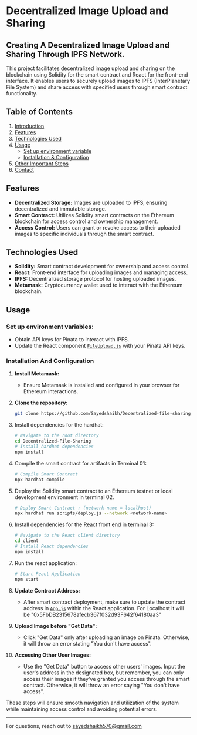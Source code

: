 # Decentralized Image Upload and Sharing

## Creating A Decentralized Image Upload and Sharing Through IPFS Network.

This project facilitates decentralized image upload and sharing on the blockchain using Solidity for the smart contract and React for the front-end interface. It enables users to securely upload images to IPFS (InterPlanetary File System) and share access with specified users through smart contract functionality.

## Table of Contents

1. [Introduction](#creating-a-decentralized-image-upload-and-sharing-through-ipfs-network)
2. [Features](#features)
3. [Technologies Used](#technologies-used)
4. [Usage](#usage)
   - [Set up environment variable](#set-up-environment-variables)
   - [Installation & Configuration](#Installation-And-Configuration)
5. [Other Important Steps](#Other-Important-Steps)
6. [Contact](#for-questions-reach-out-to-sayedshaikh570gmail.com)

## Features

- **Decentralized Storage:** Images are uploaded to IPFS, ensuring decentralized and immutable storage.
- **Smart Contract:** Utilizes Solidity smart contracts on the Ethereum blockchain for access control and ownership management.
- **Access Control:** Users can grant or revoke access to their uploaded images to specific individuals through the smart contract.

## Technologies Used

- **Solidity:** Smart contract development for ownership and access control.
- **React:** Front-end interface for uploading images and managing access.
- **IPFS:** Decentralized storage protocol for hosting uploaded images.
- **Metamask:** Cryptocurrency wallet used to interact with the Ethereum blockchain.

## Usage

### Set up environment variables:

- Obtain API keys for Pinata to interact with IPFS.
- Update the React component [`FileUpload.js`](https://github.com/Sayedshaikh/Decentralized-file-sharing-system/blob/fab3f24549051821117acc4043e5d61d19ab4f4e/client/src/components/FileUpload.js#L19) with your Pinata API keys.

### Installation And Configuration

1. **Install Metamask:**

   - Ensure Metamask is installed and configured in your browser for Ethereum interactions.

2. **Clone the repository:**

   ```bash
   git clone https://github.com/Sayedshaikh/Decentralized-file-sharing-system.git
   ```

3. Install dependencies for the hardhat:

   ```bash
   # Navigate to the root directory
   cd Decentralized-File-Sharing
   # Install hardhat dependencies
   npm install
   ```

4. Compile the smart contract for artifacts in Terminal 01:

   ```bash
   # Compile Smart Contract
   npx hardhat compile
   ```

5. Deploy the Solidity smart contract to an Ethereum testnet or local development environment in terminal 02.
   ```bash
   # Deploy Smart Contract : (network-name = localhost)
   npx hardhat run scripts/deploy.js --network <network-name>
   ```
6. Install dependencies for the React front end in terminal 3:
   ```bash
   # Navigate to the React client directory
   cd client
   # Install React dependencies
   npm install
   ```
7. Run the react application:
   ```bash
   # Start React Application
   npm start
   ```
8. **Update Contract Address:**

   - After smart contract deployment, make sure to update the contract address in [`App.js`](https://github.com/Sayedshaikh/Decentralized-file-sharing-system/blob/68cadcdcf29dce418420e9cb88e7b0c6f3201aad/client/src/App.js#L31) within the React application. For Localhost it will be "0x5FbDB2315678afecb367f032d93F642f64180aa3"

9. **Upload Image before "Get Data":**

   - Click "Get Data" only after uploading an image on Pinata. Otherwise, it will throw an error stating "You don't have access".

10. **Accessing Other User Images:**
    - Use the "Get Data" button to access other users' images. Input the user's address in the designated box, but remember, you can only access their images if they've granted you access through the smart contract. Otherwise, it will throw an error saying "You don't have access".

These steps will ensure smooth navigation and utilization of the system while maintaining access control and avoiding potential errors.

---

For questions, reach out to sayedshaikh570@gmail.com

